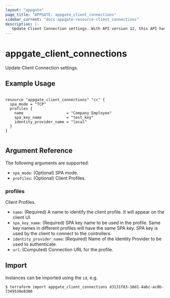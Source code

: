 ```yaml
---
layout: "appgate"
page_title: "APPGATE: appgate_client_connections"
sidebar_current: "docs-appgate-resource-client_connections"
description: |-
   Update Client Connection settings. With API version 12, this API has changed significantly in order to manage client profiles. It is still possible to use the older APIs using older Accept headers.
---
```


# appgate_client_connections

Update Client Connection settings.

## Example Usage

```hcl

resource "appgate_client_connections" "cc" {
  spa_mode = "TCP"
  profiles {
    name                   = "Company Employee"
    spa_key_name           = "test_key"
    identity_provider_name = "local"
  }
}


```

## Argument Reference

The following arguments are supported:


* `spa_mode`: (Optional) SPA mode.
* `profiles`: (Optional) Client Profiles.


### profiles
Client Profiles.

* `name`: (Required) A name to identify the client profile. It will appear on the client UI.
* `spa_key_name`: (Required) SPA key name to be used in the profile. Same key names in different profiles will have the same SPA key. SPA key is used by the client to connect to the controllers.
* `identity_provider_name`: (Required) Name of the Identity Provider to be used to authenticate.
* `url`:  (Computed) Connection URL for the profile.



## Import

Instances can be imported using the `id`, e.g.

```
$ terraform import appgate_client_connections d3131f83-10d1-4abc-ac0b-7349538e8300
```
